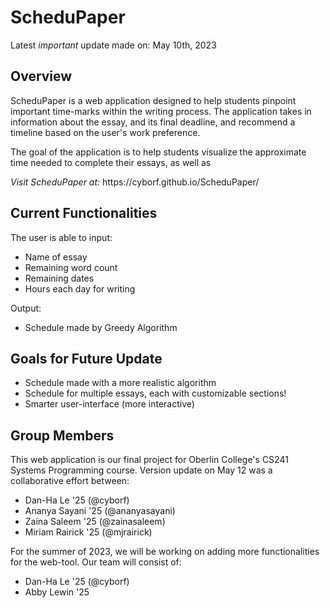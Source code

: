 # ScheduPaper

Latest *important* update made on: May 10th, 2023

## Overview 
<p> ScheduPaper is a web application designed to help students pinpoint important time-marks within the writing process. The application takes in information about the essay, and its final deadline, and recommend a timeline based on the user's work preference. </p>
<p>The goal of the application is to help students visualize the approximate time needed to complete their essays, as well as</p>
<p><em>Visit ScheduPaper at:</em> https://cyborf.github.io/ScheduPaper/</p>

## Current Functionalities

The user is able to input:
<ul>
    <li> Name of essay
    <li> Remaining word count
    <li> Remaining dates
    <li> Hours each day for writing
</ul></p><p>
Output:
<ul>
    <li> Schedule made by Greedy Algorithm
</ul>

## Goals for Future Update
<ul>
    <li> Schedule made with a more realistic algorithm
    <li> Schedule for multiple essays, each with customizable sections!
    <li> Smarter user-interface (more interactive)
</ul>

## Group Members
<p> This web application is our final project for Oberlin College's CS241 Systems Programming course. Version update on May 12 was a collaborative effort between:
<ul>
    <li> Dan-Ha Le '25 (@cyborf)
    <li> Ananya Sayani '25 (@ananyasayani)
    <li> Zaina Saleem '25 (@zainasaleem)
    <li> Miriam Rairick '25 (@mjrairick)

</ul>
<p> For the summer of 2023, we will be working on adding more functionalities for the web-tool. Our team will consist of:<p>
    <ul>
        <li> Dan-Ha Le '25 (@cyborf)
        <li> Abby Lewin '25
</ul>
</p>

